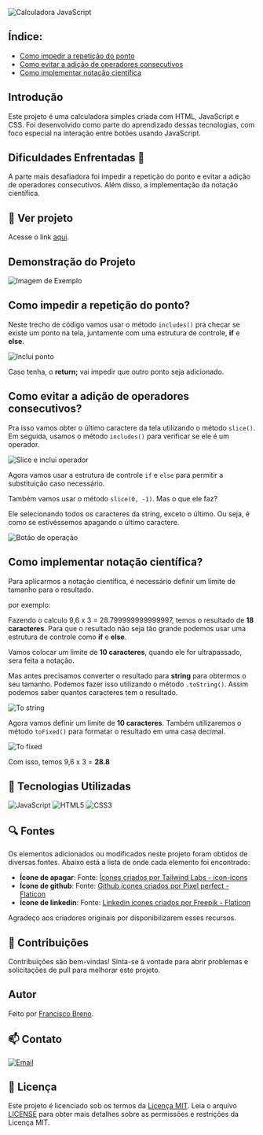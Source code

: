 ![Calculadora JavaScript](./imagens/Calculadora-JavaScript.png)

## Índice:
- [Como impedir a repetição do ponto](#como-impedir-a-repetição-do-ponto)
- [Como evitar a adição de operadores consecutivos](#como-evitar-a-adição-de-operadores-consecutivos)
- [Como implementar notação científica](#como-implementar-notação-científica)

## Introdução
Este projeto é uma calculadora simples criada com HTML, JavaScript e CSS. Foi desenvolvido como parte do aprendizado dessas tecnologias, com foco especial na interação entre botões usando JavaScript.

## Dificuldades Enfrentadas 💪
A parte mais desafiadora foi impedir a repetição do ponto e evitar a adição de operadores consecutivos. Além disso, a implementação da notação científica.

## 👀 Ver projeto
Acesse o link [aqui](https://brenolira01.github.io/Calculadora-Javascript/).

## Demonstração do Projeto
![Imagem de Exemplo](./imagens/demonstração.gif)

## Como impedir a repetição do ponto?
Neste trecho de código vamos usar o método `includes()` pra checar se existe um ponto na tela, juntamente com uma estrutura de controle, __if__ e __else__.

![Inclui ponto](./imagens/readme/includes-ponto.png)

Caso tenha, o __return;__ vai impedir que outro ponto seja adicionado.

## Como evitar a adição de operadores consecutivos?
Pra isso vamos obter o último caractere da tela utilizando o método `slice()`. Em seguida, usamos o método `includes()` para verificar se ele é um operador.

![Slice e inclui operador](./imagens/readme/slice-includes-operador.png)

Agora vamos usar a estrutura de controle `if` e `else` para permitir a substituição caso necessário.

Também vamos usar o método `slice(0, -1)`. Mas o que ele faz?

 Ele selecionando todos os caracteres da string, exceto o último. Ou seja, é como se estivéssemos apagando o último caractere.

![Botão de operação](./imagens/readme/Botão-de-operação.png)

## Como implementar notação científica?
Para aplicarmos a notação científica, é necessário definir um limite de tamanho para o resultado.

por exemplo:

Fazendo o calculo 9,6 x 3 = 28.799999999999997, temos o resultado de __18 caracteres__. Para que o resultado não seja tão grande podemos usar uma estrutura de controle como __if__ e __else__.

Vamos colocar um limite de __10 caracteres__, quando ele for ultrapassado, sera feita a notação.

Mas antes precisamos converter o resultado para __string__ para obtermos o seu tamanho. Podemos fazer isso utilizando o método `.toString()`. Assim podemos saber quantos caracteres tem o resultado.

![To string](./imagens/readme/to.string.png)

Agora vamos definir um limite de __10 caracteres__. Também utilizaremos o método `toFixed()` para formatar o resultado em uma casa decimal.

![To fixed](./imagens/readme/to.fixed.png)

Com isso, temos 9,6 x 3 = __28.8__

## 🧠 Tecnologias Utilizadas
![JavaScript](https://img.shields.io/badge/javascript-%23323330.svg?style=for-the-badge&logo=javascript&logoColor=%23F7DF1E) ![HTML5](https://img.shields.io/badge/html5-%23E34F26.svg?style=for-the-badge&logo=html5&logoColor=white) ![CSS3](https://img.shields.io/badge/css3-%231572B6.svg?style=for-the-badge&logo=css3&logoColor=white)

## 🔍 Fontes
Os elementos adicionados ou modificados neste projeto foram obtidos de diversas fontes. Abaixo está a lista de onde cada elemento foi encontrado:

- **Ícone de apagar**: Fonte: <a href="https://icon-icons.com/pt/icone/retrocesso/152694" title="retrocesso ícones">Ícones criados por Tailwind Labs - icon-icons</a>
- **Ícone de github**: Fonte: <a href="https://www.flaticon.com/br/icones-gratis/github" title="github ícones">Github ícones criados por Pixel perfect - Flaticon</a>
- **Ícone de linkedin**: Fonte: <a href="https://www.flaticon.com/br/icones-gratis/linkedin" title="linkedin ícones">Linkedin ícones criados por Freepik - Flaticon</a>

Agradeço aos criadores originais por disponibilizarem esses recursos.

## 🌱 Contribuições
Contribuições são bem-vindas! Sinta-se à vontade para abrir problemas e solicitações de pull para melhorar este projeto.

## Autor
Feito por [Francisco Breno](https://www.linkedin.com/in/breno-lira-perfil).

## 📫 Contato
[![Email](https://img.shields.io/badge/Gmail-D14836?style=for-the-badge&logo=gmail&logoColor=white)](mailto:franciscobrenolira@gmail.com)

## 📄 Licença
Este projeto é licenciado sob os termos da [Licença MIT](/LICENSE.txt).
Leia o arquivo [LICENSE](/LICENSE.txt) para obter mais detalhes sobre as permissões e restrições da Licença MIT.
